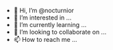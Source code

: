 - 👋 Hi, I’m @nocturnior
- 👀 I’m interested in ...
- 🌱 I’m currently learning ...
- 💞️ I’m looking to collaborate on ...
- 📫 How to reach me ...

<!---
nocturnior/nocturnior is a ✨ special ✨ repository because its `README.md` (this file) appears on your GitHub profile.
You can click the Preview link to take a look at your changes.
--->
